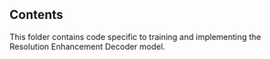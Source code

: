 ## Contents

This folder contains code specific to training and implementing the Resolution Enhancement Decoder model.
